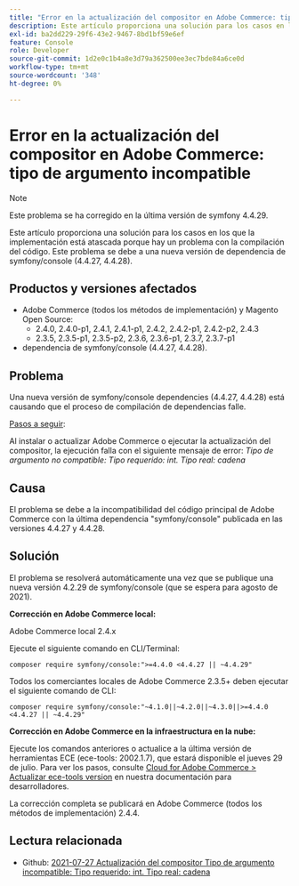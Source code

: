 ```yaml
---
title: "Error en la actualización del compositor en Adobe Commerce: tipo de argumento incompatible"
description: Este artículo proporciona una solución para los casos en los que la implementación está atascada porque hay un problema con la compilación del código. Este problema se debe a una nueva versión de dependencia de symfony/console (4.4.27, 4.4.28).
exl-id: ba2dd229-29f6-43e2-9467-8bd1bf59e6ef
feature: Console
role: Developer
source-git-commit: 1d2e0c1b4a8e3d79a362500ee3ec7bde84a6ce0d
workflow-type: tm+mt
source-wordcount: '348'
ht-degree: 0%

---
```


# Error en la actualización del compositor en Adobe Commerce: tipo de argumento incompatible

>[!NOTE]
>
>Este problema se ha corregido en la última versión de symfony 4.4.29.

Este artículo proporciona una solución para los casos en los que la implementación está atascada porque hay un problema con la compilación del código. Este problema se debe a una nueva versión de dependencia de symfony/console (4.4.27, 4.4.28).

## Productos y versiones afectados

* Adobe Commerce (todos los métodos de implementación) y Magento Open Source:
   * 2.4.0, 2.4.0-p1, 2.4.1, 2.4.1-p1, 2.4.2, 2.4.2-p1, 2.4.2-p2, 2.4.3
   * 2.3.5, 2.3.5-p1, 2.3.5-p2, 2.3.6, 2.3.6-p1, 2.3.7, 2.3.7-p1
* dependencia de symfony/console (4.4.27, 4.4.28).

## Problema

Una nueva versión de symfony/console dependencies (4.4.27, 4.4.28) está causando que el proceso de compilación de dependencias falle.

<u>Pasos a seguir</u>:

Al instalar o actualizar Adobe Commerce o ejecutar la actualización del compositor, la ejecución falla con el siguiente mensaje de error:
*Tipo de argumento no compatible: Tipo requerido: int. Tipo real: cadena*

## Causa

El problema se debe a la incompatibilidad del código principal de Adobe Commerce con la última dependencia &quot;symfony/console&quot; publicada en las versiones 4.4.27 y 4.4.28.

## Solución

El problema se resolverá automáticamente una vez que se publique una nueva versión 4.2.29 de symfony/console (que se espera para agosto de 2021).

**Corrección en Adobe Commerce local:**

Adobe Commerce local 2.4.x

Ejecute el siguiente comando en CLI/Terminal:

``composer require symfony/console:">=4.4.0 <4.4.27 || ~4.4.29"``

Todos los comerciantes locales de Adobe Commerce 2.3.5+ deben ejecutar el siguiente comando de CLI:

``composer require symfony/console:"~4.1.0||~4.2.0||~4.3.0||>=4.4.0 <4.4.27 || ~4.4.29"``

**Corrección en Adobe Commerce en la infraestructura en la nube:**

Ejecute los comandos anteriores o actualice a la última versión de herramientas ECE (ece-tools: 2002.1.7), que estará disponible el jueves 29 de julio. Para ver los pasos, consulte [Cloud for Adobe Commerce > Actualizar ece-tools version](https://devdocs.magento.com/cloud/project/ece-tools-update.html) en nuestra documentación para desarrolladores.

La corrección completa se publicará en Adobe Commerce (todos los métodos de implementación) 2.4.4.

## Lectura relacionada

* Github: [2021-07-27 Actualización del compositor Tipo de argumento incompatible: Tipo requerido: int. Tipo real: cadena](https://github.com/magento/magento2/issues/33595)
